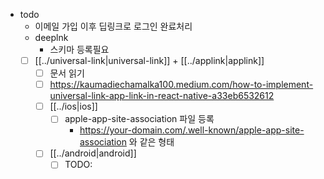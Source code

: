- todo
  - 이메일 가입 이후 딥링크로 로그인 완료처리
  - deeplnk
    - 스키마 등록필요
  - [ ] [[../universal-link|universal-link]] + [[../applink|applink]]
    - [ ]  문서 읽기
      + [ ] https://kaumadiechamalka100.medium.com/how-to-implement-universal-link-app-link-in-react-native-a33eb6532612
    - [ ] [[../ios|ios]] 
      - [ ] apple-app-site-association 파일 등록
        - https://your-domain.com/.well-known/apple-app-site-association 와 같은 형태
    - [ ] [[../android|android]]
      - [ ] TODO:
